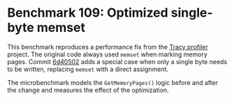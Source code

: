 # Benchmark 109: Optimized single-byte memset

This benchmark reproduces a performance fix from the [Tracy profiler](https://github.com/wolfpld/tracy) project. The original code always used `memset` when marking memory pages. Commit [6d40502](https://github.com/wolfpld/tracy/commit/6d40502068aa9648dddf51b7dc2fe5290a71441e) adds a special case when only a single byte needs to be written, replacing `memset` with a direct assignment.

The microbenchmark models the `GetMemoryPages()` logic before and after the change and measures the effect of the optimization.
